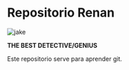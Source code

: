 # Repositorio Renan
![jake](https://user-images.githubusercontent.com/62367521/77255917-97001980-6c49-11ea-868f-33f3197f14cd.jpg)

**THE BEST DETECTIVE/GENIUS**

Este repositorio serve para aprender git.

